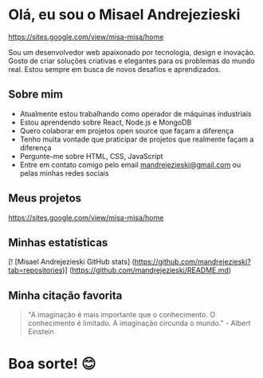 # Olá, eu sou o Misael Andrejezieski

https://sites.google.com/view/misa-misa/home

Sou um desenvolvedor web apaixonado por tecnologia, design e inovação. Gosto de criar soluções criativas e elegantes para os problemas do mundo real. Estou sempre em busca de novos desafios e aprendizados.

## Sobre mim

- Atualmente estou trabalhando como operador de máquinas industriais
- Estou aprendendo sobre React, Node.js e MongoDB
- Quero colaborar em projetos open source que façam a diferença
- Tenho muita vontade que praticipar de projetos que realmente façam a diferença
- Pergunte-me sobre HTML, CSS, JavaScript
- Entre em contato comigo pelo email mandrejezieski@gmail.com ou pelas minhas redes sociais

## Meus projetos

https://sites.google.com/view/misa-misa/home

## Minhas estatísticas

[! [Misael Andrejezieski GitHub stats] (https://github.com/mandrejezieski?tab=repositories)] (https://github.com/mandrejezieski/README.md)

## Minha citação favorita

> "A imaginação é mais importante que o conhecimento. O conhecimento é limitado. A imaginação circunda o mundo." - Albert Einstein
# Boa sorte! 😊
